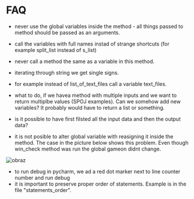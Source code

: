 # FAQ

* never use the global variables inside the method - all things passed to method should be passed as an arguments.

* call the variables with full names instad of strange shortcuts (for example split_list instead of s_list)

* never call a method the same as a variable in this method.

* iterating through string we get single signs.

* for example instead of list_of_text_files call a variable text_files.

* what to do, if we havea method with multiple inputs and we want to return multiplbe values (SPOJ examples). Can we somehow add new variables? It probably would have to return a list or something.

* is it possible to have first filsted all the input data and then the output data?



* it is not posible to alter global variable with reasigning it inside the method. The case in the picture below shows this problem. Even though win_check method was run the global gameon didnt change.


![obraz](https://user-images.githubusercontent.com/94200668/143718471-5e9bc86c-11cb-40f0-8a9a-cca7dfc3cdf8.png)

* to run debug in pycharm, we ad a red dot marker next to line counter number and run debug
* it is important to preserve proper order of statements. Example is in the file "statements_order".
